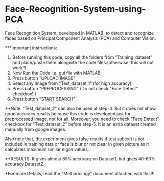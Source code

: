 # Face-Recognition-System-using-PCA
Face Recognition System, developed in MATLAB, to detect and recognize faces based on Principal Component Analysis (PCA) and Computer Vision.

***important instructions:

1) Before running this code, copy all the folders from "Training_dataset" and place/paste them alongwith the code files.(otherwise, this will not work!!)
2) Now Run the Code i.e. gui file with MATLAB
3) Press button "UPLOAD IMAGE"
4) Select any image from "Test_dataset_1" (for high accuracy)
5) Press button "PREPROCESSING" (Do not check "Face Detect" checkbox!!)
6) Press button "START SEARCH"

**Note: "Test_dataset_2" can also be used at step-4. But it does not show good accuracy results because this code is developed just for preprocessed image, not for all. Moreover, you need to check "Face Detect" checkbox for "Test_dataset_2" before step-5. It is an extra dataset created manually from google images.

Also note that, the experiment gives false results if test subject is not included in training data or face is blur or not clear in given picture as it calculates maximum similar eigon values.

**RESULTS:
It gives almost 85% accuracy on Dataset1, but gives 40-60% accuracy Dataset2. 

*For more Details, read the "Methodology" document attached with this!!!
